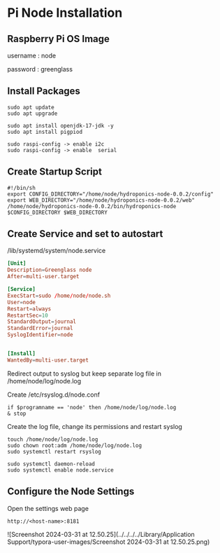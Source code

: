 



# Pi Node Installation

## Raspberry Pi OS Image



username : node

password : greenglass



## Install Packages

```shell
sudo apt update
sudo apt upgrade

sudo apt install openjdk-17-jdk -y
sudo apt install pigpiod

sudo raspi-config -> enable i2c
sudo raspi-config -> enable  serial
```

## Create Startup Script

```shell
#!/bin/sh
export CONFIG_DIRECTORY="/home/node/hydroponics-node-0.0.2/config"
export WEB_DIRECTORY="/home/node/hydroponics-node-0.0.2/web"
/home/node/hydroponics-node-0.0.2/bin/hydroponics-node $CONFIG_DIRECTORY $WEB_DIRECTORY
```

## Create Service and set to autostart

/lib/systemd/system/node.service

```toml
[Unit]
Description=Greenglass node
After=multi-user.target

[Service]
ExecStart=sudo /home/node/node.sh
User=node
Restart=always
RestartSec=10
StandardOutput=journal
StandardError=journal
SyslogIdentifier=node


[Install]
WantedBy=multi-user.target
```



Redirect output to syslog but keep separate log file in /home/node/log/node.log

Create /etc/rsyslog.d/node.conf

```shell
if $programname == 'node' then /home/node/log/node.log
& stop
```

Create the log file, change its permissions and restart syslog

```
touch /home/node/log/node.log
sudo chown root:adm /home/node/log/node.log
sudo systemctl restart rsyslog
```

```
sudo systemctl daemon-reload
sudo systemctl enable node.service 
```



## Configure the Node Settings

Open the settings web page

```
http://<host-name>:8181
```



![Screenshot 2024-03-31 at 12.50.25](../../../../Library/Application Support/typora-user-images/Screenshot 2024-03-31 at 12.50.25.png)
